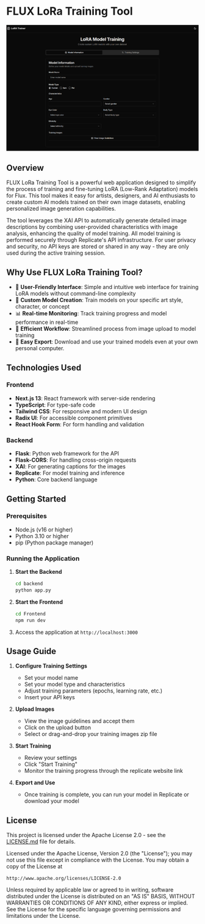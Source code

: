 # FLUX LoRa Training Tool

![FLUX LoRa Training Tool Interface](docs/images/lora-trainer-interface.png)

## Overview

FLUX LoRa Training Tool is a powerful web application designed to simplify the process of training and fine-tuning LoRA (Low-Rank Adaptation) models for Flux. 
This tool makes it easy for artists, designers, and AI enthusiasts to create 
custom AI models trained on their own image datasets, enabling personalized 
image generation capabilities.

The tool leverages the XAI API to automatically generate detailed image descriptions by combining user-provided characteristics with image analysis, enhancing the quality of model training. All model training is performed securely through Replicate's API infrastructure. For user privacy and security, no API keys are stored or shared in any way - they are only used during the active training session.

## Why Use FLUX LoRa Training Tool?

- 🚀 **User-Friendly Interface**: Simple and intuitive web interface for training LoRA models without command-line complexity
- 🎨 **Custom Model Creation**: Train models on your specific art style, character, or concept
- 📊 **Real-time Monitoring**: Track training progress and model performance in real-time
- 🔄 **Efficient Workflow**: Streamlined process from image upload to model training
- 💾 **Easy Export**: Download and use your trained models even at your own 
personal computer.

## Technologies Used

### Frontend
- **Next.js 13**: React framework with server-side rendering
- **TypeScript**: For type-safe code
- **Tailwind CSS**: For responsive and modern UI design
- **Radix UI**: For accessible component primitives
- **React Hook Form**: For form handling and validation

### Backend
- **Flask**: Python web framework for the API
- **Flask-CORS**: For handling cross-origin requests
- **XAI**: For generating captions for the images
- **Replicate**: For model training and inference
- **Python**: Core backend language

## Getting Started

### Prerequisites
- Node.js (v16 or higher)
- Python 3.10 or higher
- pip (Python package manager)



### Running the Application

1. **Start the Backend**
   ```bash
   cd backend
   python app.py
   ```

2. **Start the Frontend**
   ```bash
   cd Frontend
   npm run dev
   ```

3. Access the application at `http://localhost:3000`

## Usage Guide

1. **Configure Training Settings**
   - Set your model name
   - Set your model type and characteristics
   - Adjust training parameters (epochs, learning rate, etc.)
   - Insert your API keys
  

2. **Upload Images**
   - View the image guidelines and accept them
   - Click on the upload button
   - Select or drag-and-drop your training images zip file

3. **Start Training**
   - Review your settings
   - Click "Start Training"
   - Monitor the training progress through the replicate website link

4. **Export and Use**
   - Once training is complete, you can run your model in Replicate or
   download your model

<!-- ## Example Results

[Insert Collage of Example Generated Images Here] -->


## License

This project is licensed under the Apache License 2.0 - see the [LICENSE.md](LICENSE.md) file for details.


Licensed under the Apache License, Version 2.0 (the "License");
you may not use this file except in compliance with the License.
You may obtain a copy of the License at

    http://www.apache.org/licenses/LICENSE-2.0

Unless required by applicable law or agreed to in writing, software
distributed under the License is distributed on an "AS IS" BASIS,
WITHOUT WARRANTIES OR CONDITIONS OF ANY KIND, either express or implied.
See the License for the specific language governing permissions and
limitations under the License.


